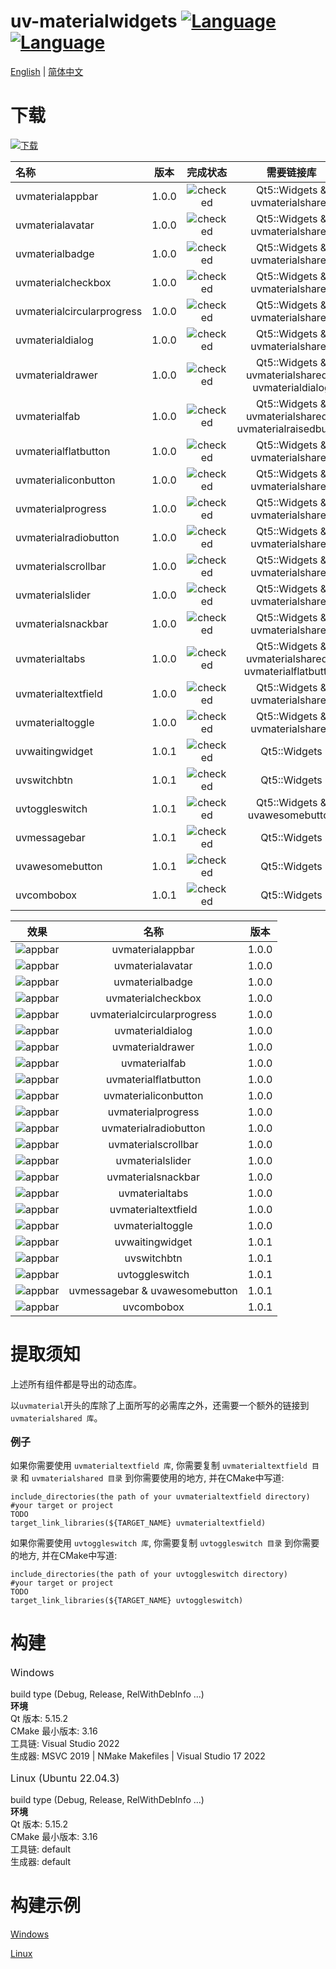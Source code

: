 ﻿# uv-materialwidgets [![Language](https://img.shields.io/badge/language-c++-brightgreen.svg)](https://github.com/crucal-crucal/uv-materialwidgets.git) [![Language](https://img.shields.io/badge/language-cmake-brightgreen.svg)](https://github.com/crucal-crucal/uv-materialwidgets.git)

[English](../README.md) | [简体中文](README.cn.md)

# 下载

[![下载](https://img.shields.io/badge/download-v1.0.1-blue.svg)](https://github.com/crucal-crucal/uv-materialwidgets/releases/tag/v1.0.1)


| 名称                         |  版本   |                    完成状态                    |                          需要链接库                           |
|:---------------------------|:-----:|:------------------------------------------:|:--------------------------------------------------------:|
| uvmaterialappbar           | 1.0.0 | ![checked](resource/svg/finished_16px.svg) |             Qt5::Widgets & uvmaterialshared              |
| uvmaterialavatar           | 1.0.0 | ![checked](resource/svg/finished_16px.svg) |             Qt5::Widgets & uvmaterialshared              |
| uvmaterialbadge            | 1.0.0 | ![checked](resource/svg/finished_16px.svg) |             Qt5::Widgets & uvmaterialshared              |
| uvmaterialcheckbox         | 1.0.0 | ![checked](resource/svg/finished_16px.svg) |             Qt5::Widgets & uvmaterialshared              |
| uvmaterialcircularprogress | 1.0.0 | ![checked](resource/svg/finished_16px.svg) |             Qt5::Widgets & uvmaterialshared              |
| uvmaterialdialog           | 1.0.0 | ![checked](resource/svg/finished_16px.svg) |             Qt5::Widgets & uvmaterialshared              |
| uvmaterialdrawer           | 1.0.0 | ![checked](resource/svg/finished_16px.svg) |    Qt5::Widgets & uvmaterialshared & uvmaterialdialog    |
| uvmaterialfab              | 1.0.0 | ![checked](resource/svg/finished_16px.svg) | Qt5::Widgets & uvmaterialshared & uvmaterialraisedbutton |
| uvmaterialflatbutton       | 1.0.0 | ![checked](resource/svg/finished_16px.svg) |             Qt5::Widgets & uvmaterialshared              |
| uvmaterialiconbutton       | 1.0.0 | ![checked](resource/svg/finished_16px.svg) |             Qt5::Widgets & uvmaterialshared              |
| uvmaterialprogress         | 1.0.0 | ![checked](resource/svg/finished_16px.svg) |             Qt5::Widgets & uvmaterialshared              |
| uvmaterialradiobutton      | 1.0.0 | ![checked](resource/svg/finished_16px.svg) |             Qt5::Widgets & uvmaterialshared              |
| uvmaterialscrollbar        | 1.0.0 | ![checked](resource/svg/finished_16px.svg) |             Qt5::Widgets & uvmaterialshared              |
| uvmaterialslider           | 1.0.0 | ![checked](resource/svg/finished_16px.svg) |             Qt5::Widgets & uvmaterialshared              |
| uvmaterialsnackbar         | 1.0.0 | ![checked](resource/svg/finished_16px.svg) |             Qt5::Widgets & uvmaterialshared              |
| uvmaterialtabs             | 1.0.0 | ![checked](resource/svg/finished_16px.svg) |  Qt5::Widgets & uvmaterialshared & uvmaterialflatbutton  |
| uvmaterialtextfield        | 1.0.0 | ![checked](resource/svg/finished_16px.svg) |             Qt5::Widgets & uvmaterialshared              |
| uvmaterialtoggle           | 1.0.0 | ![checked](resource/svg/finished_16px.svg) |             Qt5::Widgets & uvmaterialshared              |
| uvwaitingwidget            | 1.0.1 | ![checked](resource/svg/finished_16px.svg) |                       Qt5::Widgets                       |
| uvswitchbtn                | 1.0.1 | ![checked](resource/svg/finished_16px.svg) |                       Qt5::Widgets                       |
| uvtoggleswitch             | 1.0.1 | ![checked](resource/svg/finished_16px.svg) |              Qt5::Widgets & uvawesomebutton              |
| uvmessagebar               | 1.0.1 | ![checked](resource/svg/finished_16px.svg) |                       Qt5::Widgets                       |
| uvawesomebutton            | 1.0.1 | ![checked](resource/svg/finished_16px.svg) |                       Qt5::Widgets                       |
| uvcombobox                 | 1.0.1 | ![checked](resource/svg/finished_16px.svg) |                       Qt5::Widgets                       |


|                           效果                           |               名称               |  版本   |
|:------------------------------------------------------:|:------------------------------:|:-----:|
|      ![appbar](resource/gif/uvmaterialappbar.gif)      |        uvmaterialappbar        | 1.0.0 |
|      ![appbar](resource/gif/uvmaterialavatar.gif)      |        uvmaterialavatar        | 1.0.0 |
|      ![appbar](resource/gif/uvmaterialbadge.gif)       |        uvmaterialbadge         | 1.0.0 |
|     ![appbar](resource/gif/uvmaterialcheckbox.gif)     |       uvmaterialcheckbox       | 1.0.0 |
| ![appbar](resource/gif/uvmaterialcircularprogress.gif) |   uvmaterialcircularprogress   | 1.0.0 |
|      ![appbar](resource/gif/uvmaterialdialog.gif)      |        uvmaterialdialog        | 1.0.0 |
|      ![appbar](resource/gif/uvmaterialdrawer.gif)      |        uvmaterialdrawer        | 1.0.0 |
|       ![appbar](resource/gif/uvmaterialfab.gif)        |         uvmaterialfab          | 1.0.0 |
|    ![appbar](resource/gif/uvmaterialflatbutton.gif)    |      uvmaterialflatbutton      | 1.0.0 |
|    ![appbar](resource/gif/uvmaterialiconbutton.gif)    |      uvmaterialiconbutton      | 1.0.0 |
|     ![appbar](resource/gif/uvmaterialprogress.gif)     |       uvmaterialprogress       | 1.0.0 |
|   ![appbar](resource/gif/uvmaterialradiobutton.gif)    |     uvmaterialradiobutton      | 1.0.0 |
|    ![appbar](resource/gif/uvmaterialscrollbar.gif)     |      uvmaterialscrollbar       | 1.0.0 |
|      ![appbar](resource/gif/uvmaterialslider.gif)      |        uvmaterialslider        | 1.0.0 |
|     ![appbar](resource/gif/uvmaterialsnackbar.gif)     |       uvmaterialsnackbar       | 1.0.0 |
|       ![appbar](resource/gif/uvmaterialtabs.gif)       |         uvmaterialtabs         | 1.0.0 |
|    ![appbar](resource/gif/uvmaterialtextfield.gif)     |      uvmaterialtextfield       | 1.0.0 |
|      ![appbar](resource/gif/uvmaterialtoggle.gif)      |        uvmaterialtoggle        | 1.0.0 |
|  ![appbar](resource/gif/uvmaterialwaitingwidget.gif)   |        uvwaitingwidget         | 1.0.1 |
|    ![appbar](resource/gif/uvmaterialswitchbtn.gif)     |          uvswitchbtn           | 1.0.1 |
|   ![appbar](resource/gif/uvmaterialtoggleswitch.gif)   |         uvtoggleswitch         | 1.0.1 |
|    ![appbar](resource/gif/uvmaterialmessagebar.gif)    | uvmessagebar & uvawesomebutton | 1.0.1 |
|     ![appbar](resource/gif/uvmaterialcombobox.gif)     |           uvcombobox           | 1.0.1 |

# 提取须知
上述所有组件都是导出的动态库。

以`uvmaterial`开头的库除了上面所写的必需库之外，还需要一个额外的链接到`uvmaterialshared 库`。

<p style="font-size:16px;"><b>例子</b></p>

如果你需要使用 `uvmaterialtextfield 库`,
你需要复制 `uvmaterialtextfield 目录` 和 `uvmaterialshared 目录` 到你需要使用的地方, 并在CMake中写道:
```
include_directories(the path of your uvmaterialtextfield directory)
#your target or project
TODO
target_link_libraries(${TARGET_NAME} uvmaterialtextfield)
```
如果你需要使用 `uvtoggleswitch 库`,
你需要复制 `uvtoggleswitch 目录` 到你需要的地方, 并在CMake中写道:
```
include_directories(the path of your uvtoggleswitch directory)
#your target or project
TODO
target_link_libraries(${TARGET_NAME} uvtoggleswitch)
```

# 构建

<p style="font-size: 16px;">Windows</p>

build type (Debug, Release, RelWithDebInfo ...)\
**环境**\
Qt 版本: 5.15.2\
CMake 最小版本: 3.16\
工具链: Visual Studio 2022\
生成器: MSVC 2019 | NMake Makefiles | Visual Studio 17 2022

<p style="font-size: 16px;">Linux (Ubuntu 22.04.3)</p>

build type (Debug, Release, RelWithDebInfo ...)\
**环境**\
Qt 版本: 5.15.2\
CMake 最小版本: 3.16\
工具链: default\
生成器: default

# 构建示例
[Windows](build-win.md)

[Linux](build-linux.md)